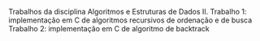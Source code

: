 Trabalhos da disciplina Algoritmos e Estruturas de Dados II.
Trabalho 1: implementação em C de algoritmos recursivos de ordenação e de busca
Trabalho 2: implementação em C de algoritmo de backtrack
